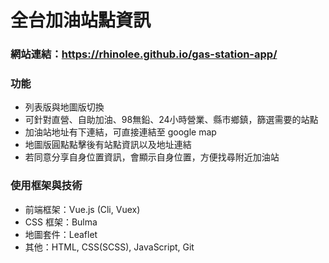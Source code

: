 # 全台加油站點資訊

### 網站連結：https://rhinolee.github.io/gas-station-app/

### 功能
* 列表版與地圖版切換
* 可針對直營、自助加油、98無鉛、24小時營業、縣市鄉鎮，篩選需要的站點
* 加油站地址有下連結，可直接連結至 google map
* 地圖版圓點點擊後有站點資訊以及地址連結
* 若同意分享自身位置資訊，會顯示自身位置，方便找尋附近加油站

### 使用框架與技術
* 前端框架：Vue.js (Cli, Vuex)
* CSS 框架：Bulma
* 地圖套件：Leaflet
* 其他：HTML, CSS(SCSS), JavaScript, Git
